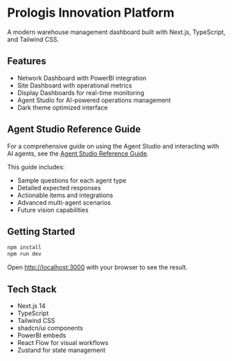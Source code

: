 # Prologis Innovation Platform

A modern warehouse management dashboard built with Next.js, TypeScript, and Tailwind CSS.

## Features

- Network Dashboard with PowerBI integration
- Site Dashboard with operational metrics
- Display Dashboards for real-time monitoring
- Agent Studio for AI-powered operations management
- Dark theme optimized interface

## Agent Studio Reference Guide

For a comprehensive guide on using the Agent Studio and interacting with AI agents, see the [Agent Studio Reference Guide](docs/agent-studio-reference-guide.md).

This guide includes:
- Sample questions for each agent type
- Detailed expected responses
- Actionable items and integrations
- Advanced multi-agent scenarios
- Future vision capabilities

## Getting Started

```bash
npm install
npm run dev
```

Open [http://localhost:3000](http://localhost:3000) with your browser to see the result.

## Tech Stack

- Next.js 14
- TypeScript
- Tailwind CSS
- shadcn/ui components
- PowerBI embeds
- React Flow for visual workflows
- Zustand for state management 